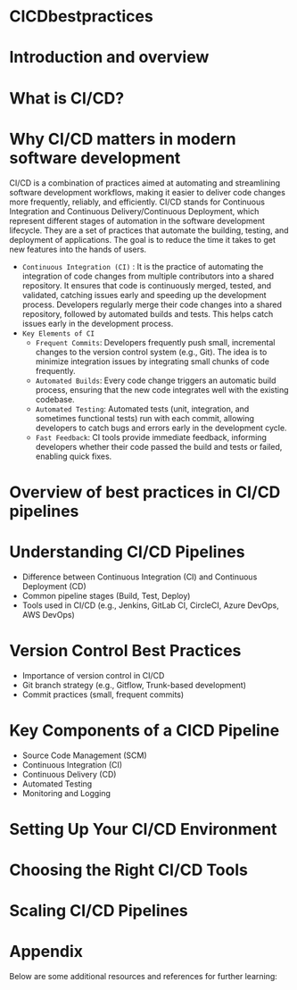 # CICDbestpractices
# Introduction and overview
# What is CI/CD?
# Why CI/CD matters in modern software development
CI/CD is a combination of practices aimed at automating and streamlining software development workflows, making it easier to deliver code changes more frequently, reliably, and efficiently. CI/CD stands for Continuous Integration and Continuous Delivery/Continuous Deployment, which represent different stages of automation in the software development lifecycle. They are a set of practices that automate the building, testing, and deployment of applications. The goal is to reduce the time it takes to get new features into the hands of users. <br/>
* `Continuous Integration (CI)` : It is the practice of automating the integration of code changes from multiple contributors into a shared repository. It ensures that code is continuously merged, tested, and  
   validated, catching issues early and speeding up the development process. Developers regularly merge their code changes into a shared repository, followed by automated builds and tests. This helps catch issues 
   early in the development process. <br/>
* `Key Elements of CI`<br/>
    * `Frequent Commits`: Developers frequently push small, incremental changes to the version control system (e.g., Git). The idea is to minimize integration issues by integrating small chunks of code frequently.<br/>
   * `Automated Builds`: Every code change triggers an automatic build process, ensuring that the new code integrates well with the existing codebase. <br/>
   * `Automated Testing`: Automated tests (unit, integration, and sometimes functional tests) run with each commit, allowing developers to catch bugs and errors early in the development cycle. <br/>
   * `Fast Feedback`: CI tools provide immediate feedback, informing developers whether their code passed the build and tests or failed, enabling quick fixes.<br/>
# Overview of best practices in CI/CD pipelines
# Understanding CI/CD Pipelines
  * Difference between Continuous Integration (CI) and Continuous Deployment (CD)
  * Common pipeline stages (Build, Test, Deploy)
  * Tools used in CI/CD (e.g., Jenkins, GitLab CI, CircleCI, Azure DevOps, AWS DevOps)
# Version Control Best Practices
 * Importance of version control in CI/CD
 * Git branch strategy (e.g., Gitflow, Trunk-based development)
 * Commit practices (small, frequent commits)
# Key Components of a CICD Pipeline
 * Source Code Management (SCM)
  * Continuous Integration (CI)
  * Continuous Delivery (CD)
  * Automated Testing
  * Monitoring and Logging
# Setting Up Your CI/CD Environment
# Choosing the Right CI/CD Tools
# Scaling CI/CD Pipelines
# Appendix
Below are some additional resources and references for further learning: <br/>
